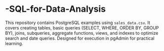 # -SQL-for-Data-Analysis
This repository contains PostgreSQL examples using `sales_data.csv`. It covers creating tables, basic queries (SELECT, WHERE, ORDER BY, GROUP BY), joins, subqueries, aggregate functions, views, and indexes to optimize search and date queries. Designed for execution in pgAdmin for practical learning.

